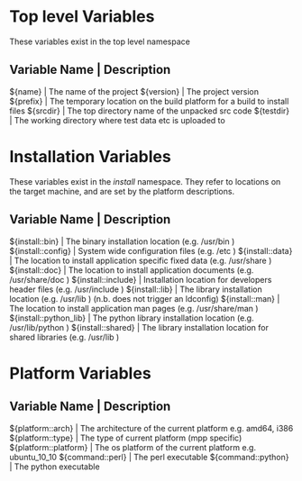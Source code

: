 # Top level Variables #

These variables exist in the top level namespace

Variable Name                     | Description
------------------------------------------------------------------------------------------------------
${name}                           | The name of the project
${version}                        | The project version
${prefix}                         | The temporary location on the build platform for a build to install files
${srcdir}                         | The top directory name of the unpacked src code
${testdir}                        | The working directory where test data etc is uploaded to


# Installation Variables #

These variables exist in the *install* namespace. They refer
to locations on the target machine, and are set by the platform
descriptions.

Variable Name                      | Description
------------------------------------------------------------------------------------------------------
${install::bin}                    | The binary installation location (e.g. /usr/bin )
${install::config}                 | System wide configuration files (e.g. /etc )
${install::data}                   | The location to install application specific fixed data (e.g. /usr/share )
${install::doc}                    | The location to install application documents (e.g. /usr/share/doc )
${install::include}                | Installation location for developers header files (e.g. /usr/include )
${install::lib}                    | The library installation location (e.g. /usr/lib ) (n.b. does not trigger an ldconfig)
${install::man}                    | The location to install application man pages (e.g. /usr/share/man )
${install::python_lib}             | The python library installation location (e.g. /usr/lib/python )
${install::shared}                 | The library installation location for shared libraries (e.g. /usr/lib )

# Platform Variables #

Variable Name                      | Description
------------------------------------------------------------------------------------------------------
${platform::arch}                  | The architecture of the current platform e.g. amd64, i386
${platform::type}                  | The type of current platform (mpp specific)
${platform::platform}              | The os platform of the current platform e.g. ubuntu_10_10
${command::perl}                   | The perl executable
${command::python}                 | The python executable
